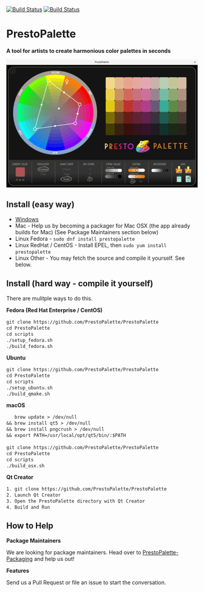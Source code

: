 [![Build Status](https://travis-ci.org/PrestoPalette/PrestoPalette.svg?branch=master)](https://travis-ci.org/PrestoPalette/PrestoPalette) 
[![Build Status](https://ci.appveyor.com/api/projects/status/github/prestopalette/prestopalette?svg=true&passingText=AppVeyor)](https://ci.appveyor.com/project/dagostinelli/prestopalette) 


# PrestoPalette

**A tool for artists to create harmonious color palettes in seconds**

![](https://raw.githubusercontent.com/PrestoPalette/PrestoPalette-Packaging/master/screenshots/1.png)

Install (easy way)
-------

- <a href="https://github.com/PrestoPalette/PrestoPalette/releases">Windows</a>
- Mac - Help us by becoming a packager for Mac OSX (the app already builds for Mac) (See Package Maintainers section below)
- Linux Fedora - `sudo dnf install prestopalette`
- Linux RedHat / CentOS - Install EPEL, then `sudo yum install prestopalette`
- Linux Other - You may fetch the source and compile it yourself. See below.

Install (hard way - compile it yourself)
-----------------------

There are mulitple ways to do this.  

**Fedora (Red Hat Enterprise / CentOS)**

```
git clone https://github.com/PrestoPalette/PrestoPalette
cd PrestoPalette
cd scripts
./setup_fedora.sh
./build_fedora.sh
```

**Ubuntu**

```
git clone https://github.com/PrestoPalette/PrestoPalette
cd PrestoPalette
cd scripts
./setup_ubuntu.sh
./build_qmake.sh
```

**macOS**

```
   brew update > /dev/null
&& brew install qt5 > /dev/null
&& brew install pngcrush > /dev/null
&& export PATH=/usr/local/opt/qt5/bin/:$PATH

git clone https://github.com/PrestoPalette/PrestoPalette
cd PrestoPalette
cd scripts
./build_osx.sh
```

**Qt Creator**

```
1. git clone https://github.com/PrestoPalette/PrestoPalette
2. Launch Qt Creator
3. Open the PrestoPalette directory with Qt Creator
4. Build and Run 
```

How to Help
-----------

**Package Maintainers**

We are looking for package maintainers.  Head over to [PrestoPalette-Packaging](https://github.com/PrestoPalette/PrestoPalette-Packaging) and help us out!

**Features**

Send us a Pull Request or file an issue to start the conversation.

